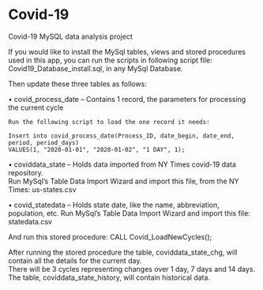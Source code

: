 # Covid-19
Covid-19 MySQL data analysis project

If you would like to install the MySql tables, views and stored procedures used in this app, 
you can run the scripts in following script file: Covid19_Database_install.sql, in any MySql Database.

Then update these three tables as follows:

• covid_process_date – Contains 1 record, the parameters for processing the current cycle

    Run the following script to load the one record it needs:

    Insert into covid_process_date(Process_ID, date_begin, date_end, period, period_days)
    VALUES(1, "2020-01-01", "2020-01-02", "1 DAY", 1);

• coviddata_state – Holds data imported from NY Times covid-19 data repository.  
    Run MySql’s Table Data Import Wizard and import this file, from the NY Times:  us-states.csv

• covid_statedata – Holds state date, like the name, abbreviation, population, etc.
    Run MySql’s Table Data Import Wizard and import this file: statedata.csv


And run this stored procedure:  CALL Covid_LoadNewCycles();


After running the stored procedure the table, coviddata_state_chg, will contain all the details for the current day.  
There will be 3 cycles representing changes over 1 day, 7 days and 14 days.  
The table, coviddata_state_history, will contain historical data.  
﻿
